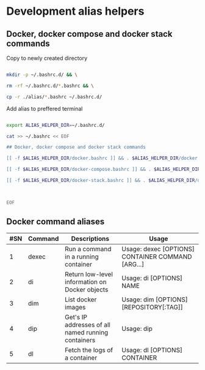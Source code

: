 # Development alias helpers

  

## Docker, docker compose and docker stack commands

Copy to newly created directory

```bash

mkdir -p ~/.bashrc.d/ && \

rm -rf ~/.bashrc.d/*.bashrc && \

cp -r ./alias/*.bashrc ~/.bashrc.d/

```

  

Add alias to preffered terminal

```bash

export ALIAS_HELPER_DIR=~/.bashrc.d/

cat >> ~/.bashrc << EOF

## Docker, docker compose and docker stack commands

[[ -f $ALIAS_HELPER_DIR/docker.bashrc ]] && . $ALIAS_HELPER_DIR/docker.bashrc

[[ -f $ALIAS_HELPER_DIR/docker-compose.bashrc ]] && . $ALIAS_HELPER_DIR/docker-compose.bashrc

[[ -f $ALIAS_HELPER_DIR/docker-stack.bashrc ]] && . $ALIAS_HELPER_DIR/docker-stack.bashrc

  

EOF

```

  

## Docker command aliases

|      #SN     |  Command  |Descriptions|    Usage   |
|--------------|-----------|------------|------------|
| 1 | dexec | Run a command in a running container | Usage:  dexec [OPTIONS] CONTAINER COMMAND [ARG...]|
| 2 | di| Return low-level information on Docker objects | Usage:  di [OPTIONS] NAME|ID [NAME|ID...]|
| 3 | dim | List docker images | Usage:  dim [OPTIONS] [REPOSITORY[:TAG]] |
| 4 | dip | Get's IP addresses of all named running containers | Usage:  dip |
| 5 | dl | Fetch the logs of a container | Usage:  dl [OPTIONS] CONTAINER |
